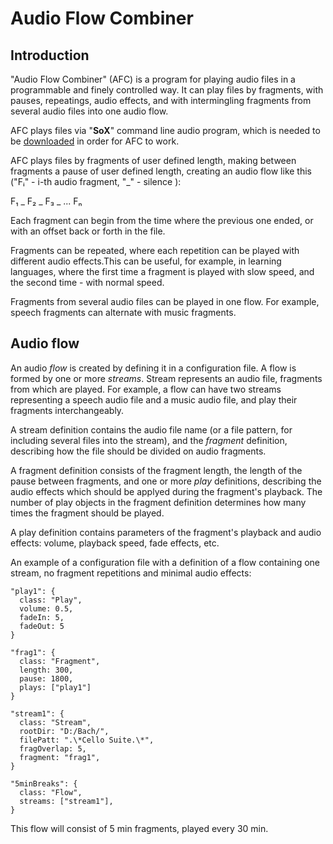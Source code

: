 # Audio Flow Combiner


## Introduction

"Audio Flow Combiner" (AFC) is a program for playing audio files in a programmable and finely controlled way. It can play files by fragments, with pauses, repeatings, audio effects, and with intermingling fragments from several audio files into one audio flow.

AFC plays files via "**SoX**" command line audio program, which is needed to be [downloaded](https://sourceforge.net/projects/sox/files/sox/) in order for AFC to work.

AFC plays files by fragments of user defined length, making between fragments a pause of user defined length, creating an audio flow like this ("Fᵢ" - i-th audio fragment, "\_" - silence ):

F₁ _ F₂ _ F₃ _ ... Fₙ

Each fragment can begin from the time where the previous one ended, or with an offset back or forth in the file.

Fragments can be repeated, where each repetition can be played with different audio effects.This can be useful, for example, in learning languages, where the first time a fragment is played with slow speed, and the second time - with normal speed.

Fragments from several audio files can be played in one flow. For example, speech fragments can alternate with music fragments.

## Audio flow

An audio *flow* is created by defining it in a configuration file. A flow is formed by one or more *streams*. Stream represents an audio file, fragments from which are played. For example, a flow can have two streams representing a speech audio file and a music audio file, and play their fragments interchangeably.

A stream definition contains the audio file name (or a file pattern, for including several files into the stream), and the _fragment_ definition, describing how the file should be divided on audio fragments.

A fragment definition consists of the fragment length, the length of the pause between fragments, and one or more _play_ definitions, describing the audio effects which should be applyed during the fragment's playback. The number of play objects in the fragment definition determines how many times the fragment should be played.

A play definition contains parameters of the fragment's playback and audio effects: volume, playback speed, fade effects, etc.

An example of a configuration file with a definition of a flow containing one stream, no fragment repetitions and minimal audio effects:

```
"play1": {
  class: "Play",
  volume: 0.5,
  fadeIn: 5,
  fadeOut: 5
}

"frag1": {
  class: "Fragment",
  length: 300,
  pause: 1800,
  plays: ["play1"]
}

"stream1": {
  class: "Stream",
  rootDir: "D:/Bach/",
  filePatt: ".\*Cello Suite.\*",
  fragOverlap: 5,
  fragment: "frag1",
}

"5minBreaks": {
  class: "Flow",
  streams: ["stream1"],
}
```

This flow will consist of 5 min fragments, played every 30 min.
